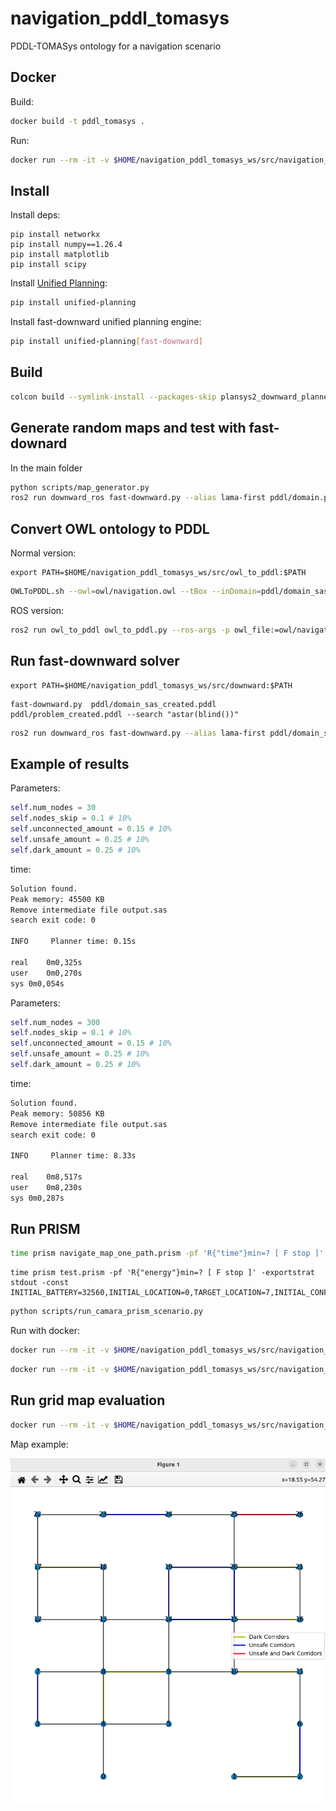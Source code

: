 # navigation_pddl_tomasys

PDDL-TOMASys ontology for a navigation scenario

## Docker

Build:
```bash
docker build -t pddl_tomasys .
```

Run:
```bash
docker run --rm -it -v $HOME/navigation_pddl_tomasys_ws/src/navigation_pddl_tomasys/results:/navigation_pddl_tomasys/results -v /etc/localtime:/etc/localtime:ro pddl_tomasys:latest python scripts/runner.py
```

## Install

Install deps:
```
pip install networkx
pip install numpy==1.26.4
pip install matplotlib
pip install scipy
```

Install [Unified Planning](https://unified-planning.readthedocs.io/en/latest/getting_started/installation.html):

```bash
pip install unified-planning
```
Install fast-downward unified planning engine:

```bash
pip install unified-planning[fast-downward]
```

## Build

```bash
colcon build --symlink-install --packages-skip plansys2_downward_planner
```

## Generate random maps and test with fast-downard

In the main folder
```bash
python scripts/map_generator.py
ros2 run downward_ros fast-downward.py --alias lama-first pddl/domain.pddl pddl/problem.pddl
```

## Convert OWL ontology to PDDL

Normal version:

```
export PATH=$HOME/navigation_pddl_tomasys_ws/src/owl_to_pddl:$PATH
```

```bash
OWLToPDDL.sh --owl=owl/navigation.owl --tBox --inDomain=pddl/domain_sas.pddl --outDomain=pddl/domain_sas_created.pddl --aBox --inProblem=pddl/problem.pddl --outProblem=pddl/problem_created.pddl --replace-output --add-num-comparisons
```

ROS version:
```bash
ros2 run owl_to_pddl owl_to_pddl.py --ros-args -p owl_file:=owl/navigation.owl -p in_domain_file:=pddl/domain_sas.pddl -p out_domain_file:=pddl/domain_sas_created.pddl -p in_problem_file:=pddl/problem.pddl -p out_problem_file:=pddl/problem_created.pddl
```

## Run fast-downward solver

```
export PATH=$HOME/navigation_pddl_tomasys_ws/src/downward:$PATH
```

```
fast-downward.py  pddl/domain_sas_created.pddl pddl/problem_created.pddl --search "astar(blind())"
```

```bash
ros2 run downward_ros fast-downward.py --alias lama-first pddl/domain_sas_created.pddl pddl/problem_created.pddl
```

## Example of results

Parameters:

```python
self.num_nodes = 30
self.nodes_skip = 0.1 # 10%
self.unconnected_amount = 0.15 # 10%
self.unsafe_amount = 0.25 # 10%
self.dark_amount = 0.25 # 10%
```

time:
```bash
Solution found.
Peak memory: 45500 KB
Remove intermediate file output.sas
search exit code: 0

INFO     Planner time: 0.15s

real	0m0,325s
user	0m0,270s
sys	0m0,054s
```

Parameters:
```python
self.num_nodes = 300
self.nodes_skip = 0.1 # 10%
self.unconnected_amount = 0.15 # 10%
self.unsafe_amount = 0.25 # 10%
self.dark_amount = 0.25 # 10%
```

time:
```bash
Solution found.
Peak memory: 50856 KB
Remove intermediate file output.sas
search exit code: 0

INFO     Planner time: 8.33s

real	0m8,517s
user	0m8,230s
sys	0m0,287s
```

## Run PRISM

```Bash
time prism navigate_map_one_path.prism -pf 'R{"time"}min=? [ F stop ]' -exportstrat stdout -const INITIAL_BATTERY=5000,INITIAL_LOCATION=1,TARGET_LOCATION=5,INITIAL_CONFIGURATION=1
```

```
time prism test.prism -pf 'R{"energy"}min=? [ F stop ]' -exportstrat stdout -const INITIAL_BATTERY=32560,INITIAL_LOCATION=0,TARGET_LOCATION=7,INITIAL_CONFIGURATION=1
```

```Bash
python scripts/run_camara_prism_scenario.py
```

Run with docker:
```bash
docker run --rm -it -v $HOME/navigation_pddl_tomasys_ws/src/navigation_pddl_tomasys/results:/navigation_pddl_tomasys/results pddl_tomasys:latest python scripts/run_camara_prism_scenario.py
```

```bash
docker run --rm -it -v $HOME/navigation_pddl_tomasys_ws/src/navigation_pddl_tomasys/results:/navigation_pddl_tomasys/results  ghcr.io/rezenders/navigation_pddl_tomasys:main python scripts/run_camara_prism_scenario.py
```

## Run grid map evaluation

```bash
docker run --rm -it -v $HOME/navigation_pddl_tomasys_ws/src/navigation_pddl_tomasys/results:/navigation_pddl_tomasys/results  ghcr.io/rezenders/navigation_pddl_tomasys:main python scripts/run_grid_map_scenario.py
```

Map example:

![map example](image.png)
